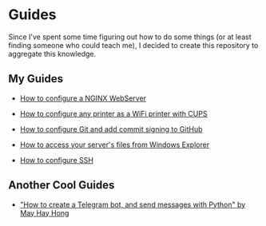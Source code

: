 # Guides

Since I've spent some time figuring out how to do some things (or at least finding someone who could teach me), I decided to create this repository to aggregate this knowledge.

## My Guides

- [How to configure a NGINX WebServer]()

- [How to configure any printer as a WiFi printer with CUPS]()

- [How to configure Git and add commit signing to GitHub]()

- [How to access your server's files from Windows Explorer]()

- [How to configure SSH]()

  

## Another Cool Guides

- ["How to create a Telegram bot, and send messages with Python" by May Hay Hong](https://medium.com/@ManHay_Hong/how-to-create-a-telegram-bot-and-send-messages-with-python-4cf314d9fa3e)

